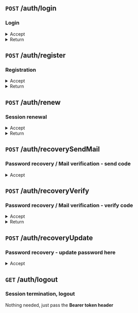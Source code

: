 ## `POST` **/auth/login**

### Login

<details>
<summary>Accept</summary>

```ts
{
    username: string,
    password: string,
}
```

</details>
<details>
<summary>Return</summary>

```ts
{
    accessToken: string,
    refreshToken: string
}
```

</details>

## `POST` **/auth/register**

### Registration

<details>
<summary>Accept</summary>

```ts
{
    username: string,
    emailAddress: string,
    password: string,

    // account setup fields
    ageGroup?:{
        from?: number,
        to?: number
    }
}
```

</details>
<details>
<summary>Return</summary>

```ts
{
    accessToken: string,
    refreshToken: string
}
```

</details>

## `POST` **/auth/renew**

### Session renewal

<details>
<summary>Accept</summary>

```ts
{
	refreshToken: string;
}
```

</details>
<details>
<summary>Return</summary>

```ts
{
    accessToken: string,
    refreshToken: string
}
```

</details>

## `POST` **/auth/recoverySendMail**

### Password recovery / Mail verification - send code

<details>
<summary>Accept</summary>

```ts
{
	emailAddress: string;
}
```

</details>

## `POST` **/auth/recoveryVerify**

### Password recovery / Mail verification - verify code

<details>
<summary>Accept</summary>

```ts
{
    emailAddress: string,
    code: string
}
```

</details>
<details>
<summary>Return</summary>

```ts
{
	isVerified: boolean;
}
```

</details>

## `POST` **/auth/recoveryUpdate**

### Password recovery - update password here

<details>
<summary>Accept</summary>

```ts
{
    emailAddress: string,
    code: string,
    password: string
}
```

</details>

## `GET` **/auth/logout**

### Session termination, logout

Nothing needed, just pass the **Bearer token header**
